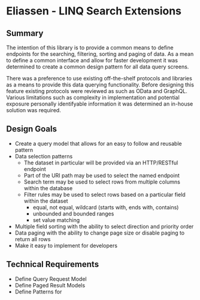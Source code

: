# Eliassen - LINQ Search Extensions

## Summary

The intention of this library is to provide a common means to define endpoints for the searching,
filtering, sorting and paging of data. As a mean to define a common interface and allow for faster
development it was determined to create a common design pattern for all data query screens.  

There was a preference to use existing off-the-shelf protocols and libraries as a means to provide
this data querying functionality.  Before designing this feature existing protocols were reviewed 
as such as OData and GraphQL.  Various limitations such as complexity in implementation and potential 
exposure personally identifyable information it was determined an in-house solution was required.  

## Design Goals

* Create a query model that allows for an easy to follow and reusable pattern
* Data selection patterns
  * The dataset in particular will be provided via an HTTP/RESTful endpoint
  * Part of the URI path may be used to select the named endpoint
  * Search term may be used to select rows from multiple columns within the database
  * Filter rules may be used to select rows based on a particular field within the dataset
    * equal, not equal, wildcard (starts with, ends with, contains)
    * unbounded and bounded ranges
    * set value matching
* Multiple field sorting with the ability to select direction and priority order
* Data paging with the ability to change page size or disable paging to return all rows
* Make it easy to implement for developers

## Technical Requirements

* Define Query Request Model
* Define Paged Result Models
* Define Patterns for 